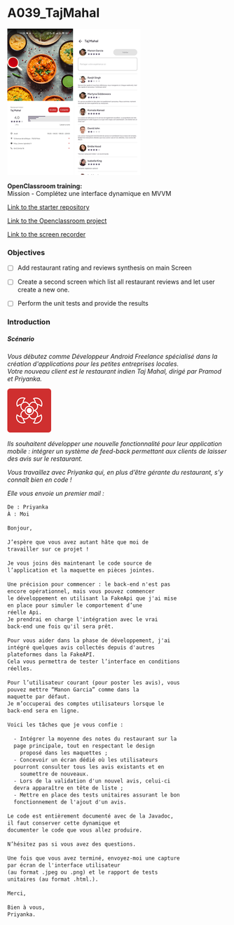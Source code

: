 # A039_TajMahal  
  
![Screen 1](assets/screenshots/A039_TajMahal_screen01_20250403.png)	![Screen 2](assets/screenshots/A039_TajMahal_screen02_20250403.png)
  
**OpenClassroom training:**  
Mission - Complétez une interface dynamique en MVVM  
  
[Link to the starter repository](https://github.com/OpenClassrooms-Student-Center/Compl-tez-une-interface-dynamique-en-MVVM.git)  
  
[Link to the Openclassroom project](https://openclassrooms.com/fr/paths/527/projects/1635/143-mission---completez-une-interface-dynamique-en-mvvm)  
  
[Link to the screen recorder](assets/screenRecorder/A039_TajMahal_20250403.mp4)
  
  
### Objectives  
  
- [ ] Add restaurant rating and reviews synthesis on main Screen  
- [ ] Create a second screen which list all restaurant reviews and let user create a new one.  
- [ ] Perform the unit tests and provide the results
  
  
### Introduction  
  
##### Scénario  
  
*Vous débutez comme Développeur Android Freelance spécialisé dans la création d'applications pour les petites entreprises locales.*  
*Votre nouveau client est le restaurant indien Taj Mahal, dirigé par Pramod et Priyanka.*   

![TajMahal icon](assets/images/TajMahal_logo.png)

*Ils souhaitent développer une nouvelle fonctionnalité pour leur application mobile : intégrer un système de feed-back permettant aux clients de laisser des avis sur le restaurant.*  
  
*Vous travaillez avec Priyanka qui, en plus d’être gérante du restaurant, s’y connaît bien en code !*  
  
*Elle vous envoie un premier mail :*   


```
De : Priyanka  
À : Moi  
    
Bonjour,   
  
J’espère que vous avez autant hâte que moi de  
travailler sur ce projet !  
  
Je vous joins dès maintenant le code source de  
l’application et la maquette en pièces jointes.  
  
Une précision pour commencer : le back-end n'est pas  
encore opérationnel, mais vous pouvez commencer   
le développement en utilisant la FakeApi que j'ai mise  
en place pour simuler le comportement d’une  
réelle Api.  
Je prendrai en charge l'intégration avec le vrai  
back-end une fois qu'il sera prêt.  
  
Pour vous aider dans la phase de développement, j'ai  
intégré quelques avis collectés depuis d'autres   
plateformes dans la FakeAPI.  
Cela vous permettra de tester l’interface en conditions  
réelles.  
  
Pour l’utilisateur courant (pour poster les avis), vous  
pouvez mettre “Manon Garcia” comme dans la     
maquette par défaut.  
Je m’occuperai des comptes utilisateurs lorsque le  
back-end sera en ligne.   
  
Voici les tâches que je vous confie :  
  
  - Intégrer la moyenne des notes du restaurant sur la  
  page principale, tout en respectant le design   
	proposé dans les maquettes ;  
  - Concevoir un écran dédié où les utilisateurs  
  pourront consulter tous les avis existants et en     
	soumettre de nouveaux.  
  - Lors de la validation d'un nouvel avis, celui-ci  
  devra apparaître en tête de liste ;  
  - Mettre en place des tests unitaires assurant le bon  
  fonctionnement de l'ajout d'un avis.  
  
Le code est entièrement documenté avec de la Javadoc,  
il faut conserver cette dynamique et   
documenter le code que vous allez produire.  
  
N’hésitez pas si vous avez des questions.  
  
Une fois que vous avez terminé, envoyez-moi une capture  
par écran de l'interface utilisateur   
(au format .jpeg ou .png) et le rapport de tests  
unitaires (au format .html.).  

Merci,   
  
Bien à vous,  
Priyanka.  
```  
  